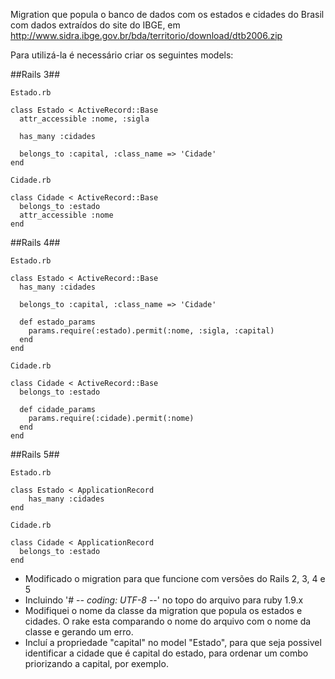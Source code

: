 Migration que popula o banco de dados com os estados e cidades do Brasil com dados extraídos do site do IBGE, em http://www.sidra.ibge.gov.br/bda/territorio/download/dtb2006.zip

Para utilizá-la é necessário criar os seguintes models:

##Rails 3##

`Estado.rb`
```
class Estado < ActiveRecord::Base
  attr_accessible :nome, :sigla

  has_many :cidades

  belongs_to :capital, :class_name => 'Cidade'
end
```

`Cidade.rb`
```
class Cidade < ActiveRecord::Base
  belongs_to :estado
  attr_accessible :nome
end
```

##Rails 4##

`Estado.rb`
```
class Estado < ActiveRecord::Base
  has_many :cidades

  belongs_to :capital, :class_name => 'Cidade'

  def estado_params
    params.require(:estado).permit(:nome, :sigla, :capital)
  end
end
```
`Cidade.rb`
```
class Cidade < ActiveRecord::Base
  belongs_to :estado

  def cidade_params
    params.require(:cidade).permit(:nome)
  end
end
```

##Rails 5##

`Estado.rb`
```
class Estado < ApplicationRecord
	has_many :cidades
end
```
`Cidade.rb`
```
class Cidade < ApplicationRecord
  belongs_to :estado
end

```
- Modificado o migration para que funcione com versões do Rails 2, 3, 4 e 5
- Incluindo '# -*- coding: UTF-8 -*-' no topo do arquivo para ruby 1.9.x
- Modifiquei o nome da classe da migration que popula os estados e cidades. O rake esta comparando o nome do arquivo com o nome da classe e gerando um erro.
- Incluí a propriedade "capital" no model "Estado", para que seja possivel identificar a cidade que é capital do estado, para ordenar um combo priorizando a capital, por exemplo.
